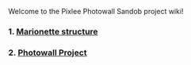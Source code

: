 Welcome to the Pixlee Photowall Sandob project wiki!
### 1. [Marionette structure](https://github.com/pixlee/SandBox/wiki/Marionette-Structure)
### 2. [Photowall Project](https://github.com/pixlee/SandBox/wiki/Photowall-Project)
